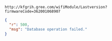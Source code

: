 `http://kfgrih.gree.com/wifiModule/Lastversion?firmwareCode=362001068907`

```json
{
  "r": 500,
  "msg": "Database operation failed."
}
```